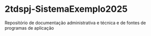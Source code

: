 # 2tdspj-SistemaExemplo2025
Repositório de documentação administrativa e técnica e de fontes de programas de aplicação 
